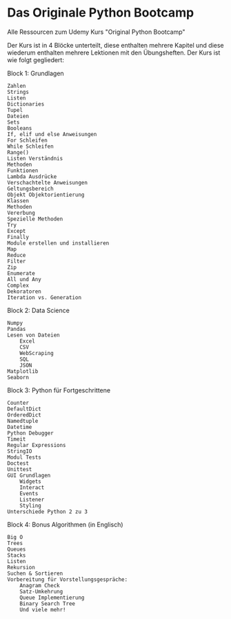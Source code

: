 # Das Originale Python Bootcamp
Alle Ressourcen zum Udemy Kurs "Original Python Bootcamp"

Der Kurs ist in 4 Blöcke unterteilt, diese enthalten mehrere Kapitel und diese wiederum enthalten mehrere Lektionen mit den Übungsheften. Der Kurs ist wie folgt gegliedert:

Block 1: Grundlagen

    Zahlen 
    Strings 
    Listen 
    Dictionaries 
    Tupel 
    Dateien 
    Sets 
    Booleans
    If, elif und else Anweisungen
    For Schleifen 
    While Schleifen 
    Range() 
    Listen Verständnis
    Methoden
    Funktionen 
    Lambda Ausdrücke 
    Verschachtelte Anweisungen 
    Geltungsbereich
    Objekt Objektorientierung
    Klassen 
    Methoden 
    Vererbung 
    Spezielle Methoden
    Try
    Except
    Finally
    Module erstellen und installieren
    Map
    Reduce 
    Filter 
    Zip 
    Enumerate 
    All und Any 
    Complex
    Dekoratoren
    Iteration vs. Generation

Block 2: Data Science

    Numpy
    Pandas
    Lesen von Dateien
        Excel
        CSV
        WebScraping
        SQL
        JSON
    Matplotlib
    Seaborn 

Block 3: Python für Fortgeschrittene

    Counter
    DefaultDict
    OrderedDict
    Namedtuple
    Datetime
    Python Debugger
    Timeit
    Regular Expressions
    StringIO
    Modul Tests
    Doctest 
    Unittest
    GUI Grundlagen
        Widgets
        Interact
        Events 
        Listener
        Styling 
    Unterschiede Python 2 zu 3

Block 4: Bonus Algorithmen (in Englisch)

    Big O
    Trees
    Queues 
    Stacks 
    Listen 
    Rekursion 
    Suchen & Sortieren
    Vorbereitung für Vorstellungsgespräche:
        Anagram Check
        Satz-Umkehrung
        Queue Implementierung
        Binary Search Tree
        Und viele mehr!

